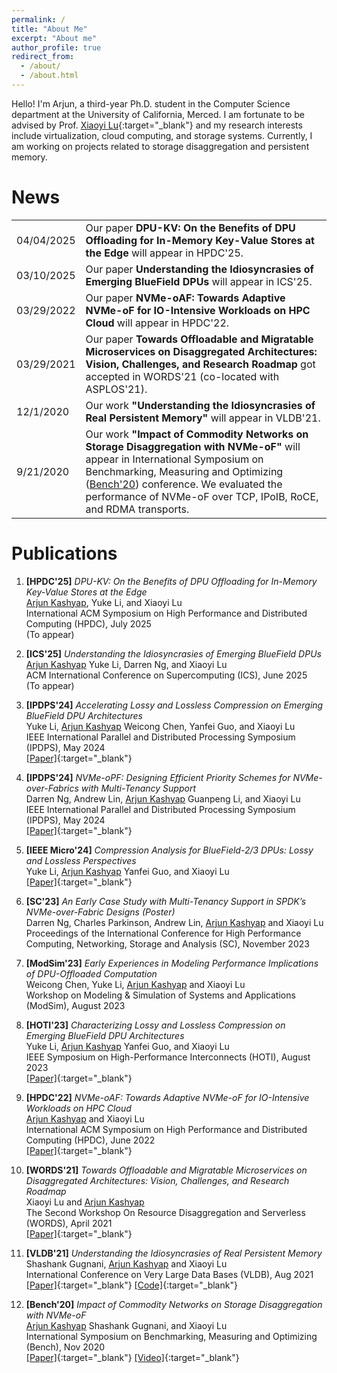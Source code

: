 ```yaml
---
permalink: /
title: "About Me"
excerpt: "About me"
author_profile: true
redirect_from: 
  - /about/
  - /about.html
---
```


<link rel="stylesheet" type="text/css" media="all" href="assets/css/about_page.css" />

Hello! I'm Arjun, a third-year Ph.D. student in the Computer Science department at the University of California, Merced. I am fortunate to be advised by Prof. [Xiaoyi Lu](https://sites.ucmerced.edu/luxi){:target="_blank"} and my research interests include virtualization, cloud computing, and storage systems. Currently, I am working on projects related to storage disaggregation and persistent memory.

# News

<table>
  <tr>
    <td>04/04/2025</td>
    <td>Our paper <b>DPU-KV: On the Benefits of DPU Offloading for In-Memory Key-Value Stores at the Edge</b> will appear in HPDC'25.</td>
  </tr>
  <tr>
    <td>03/10/2025</td>
    <td>Our paper <b>Understanding the Idiosyncrasies of Emerging BlueField DPUs</b> will appear in ICS'25.</td>
  </tr>
    <tr>
    <td>03/29/2022</td>
    <td>Our paper <b>NVMe-oAF: Towards Adaptive NVMe-oF for IO-Intensive Workloads on HPC Cloud</b> will appear in HPDC'22.</td>
  </tr>
  <tr>
    <td>03/29/2021</td>
    <td>Our paper <b>Towards Offloadable and Migratable Microservices on Disaggregated Architectures: Vision, Challenges, and Research Roadmap</b> got accepted in WORDS'21 (co-located with ASPLOS'21).</td>
  </tr>
  <tr>
    <td>12/1/2020</td>
    <td>Our work <b>"Understanding the Idiosyncrasies of Real Persistent Memory"</b> will appear in VLDB'21.</td>
  </tr>
  <tr>
    <td>9/21/2020</td>
    <td>Our work <b>"Impact of Commodity Networks on Storage Disaggregation with NVMe-oF"</b> will appear in International Symposium on Benchmarking, Measuring and Optimizing (<a href="https://www.benchcouncil.org/bench20/index.html" target="_blank">Bench'20</a>) conference. We evaluated the performance of NVMe-oF over TCP, IPoIB, RoCE, and RDMA transports.</td>
  </tr>
</table>

# Publications
1. **[HPDC'25]** *DPU-KV: On the Benefits of DPU Offloading for In-Memory Key-Value Stores at the Edge*  
   <ins>Arjun Kashyap</ins>, Yuke Li, and Xiaoyi Lu  
   International ACM Symposium on High Performance and Distributed Computing (HPDC), July 2025  
   (To appear)
2. **[ICS'25]** *Understanding the Idiosyncrasies of Emerging BlueField DPUs*  
   <ins>Arjun Kashyap</ins> Yuke Li, Darren Ng, and Xiaoyi Lu  
   ACM International Conference on Supercomputing (ICS), June 2025  
   (To appear)
3. **[IPDPS'24]** *Accelerating Lossy and Lossless Compression on Emerging BlueField DPU Architectures*  
   Yuke Li, <ins>Arjun Kashyap</ins> Weicong Chen, Yanfei Guo, and Xiaoyi Lu  
   IEEE International Parallel and Distributed Processing Symposium (IPDPS), May 2024  
   [[Paper]](https://ieeexplore.ieee.org/document/10579226){:target="_blank"}
4. **[IPDPS'24]** *NVMe-oPF: Designing Efficient Priority Schemes for NVMe-over-Fabrics with Multi-Tenancy Support*  
   Darren Ng, Andrew Lin, <ins>Arjun Kashyap</ins> Guanpeng Li, and Xiaoyi Lu  
   IEEE International Parallel and Distributed Processing Symposium (IPDPS), May 2024  
   [[Paper]](https://ieeexplore.ieee.org/document/10579141){:target="_blank"}
5. **[IEEE Micro'24]** *Compression Analysis for BlueField-2/3 DPUs: Lossy and Lossless Perspectives*  
   Yuke Li, <ins>Arjun Kashyap</ins> Yanfei Guo, and Xiaoyi Lu  
   [[Paper]](https://ieeexplore.ieee.org/document/10364358){:target="_blank"}
6. **[SC'23]** *An Early Case Study with Multi-Tenancy Support in SPDK’s NVMe-over-Fabric Designs (Poster)*  
   Darren Ng, Charles Parkinson, Andrew Lin, <ins>Arjun Kashyap</ins> and Xiaoyi Lu    
   Proceedings of the International Conference for High Performance Computing, Networking, Storage and Analysis (SC), November 2023 
7. **[ModSim'23]** *Early Experiences in Modeling Performance Implications of DPU-Offloaded Computation*  
   Weicong Chen, Yuke Li, <ins>Arjun Kashyap</ins> and Xiaoyi Lu    
   Workshop on Modeling & Simulation of Systems and Applications (ModSim), August 2023  
8. **[HOTI'23]** *Characterizing Lossy and Lossless Compression on Emerging BlueField DPU Architectures*  
   Yuke Li, <ins>Arjun Kashyap</ins> Yanfei Guo, and Xiaoyi Lu  
   IEEE Symposium on High-Performance Interconnects (HOTI), August 2023  
   [[Paper]](https://ieeexplore.ieee.org/abstract/document/10287290){:target="_blank"}
9. **[HPDC'22]** *NVMe-oAF: Towards Adaptive NVMe-oF for IO-Intensive Workloads on HPC Cloud*  
   <ins>Arjun Kashyap</ins> and Xiaoyi Lu  
   International ACM Symposium on High Performance and Distributed Computing (HPDC), June 2022  
   [[Paper]](https://dl.acm.org/doi/pdf/10.1145/3502181.3531476){:target="_blank"}

10. **[WORDS'21]** *Towards Offloadable and Migratable Microservices on Disaggregated Architectures: Vision, Challenges, and Research Roadmap*  
   Xiaoyi Lu  and <ins>Arjun Kashyap</ins>  
    The Second Workshop On Resource Disaggregation and Serverless (WORDS), April 2021  
   [[Paper]](https://arxiv.org/pdf/2104.11272.pdf){:target="_blank"}

11. **[VLDB'21]** *Understanding the Idiosyncrasies of Real Persistent Memory*  
   Shashank Gugnani, <ins>Arjun Kashyap</ins> and Xiaoyi Lu  
    International Conference on Very Large Data Bases (VLDB), Aug 2021  
   [[Paper]](https://dl.acm.org/doi/pdf/10.14778/3436905.3436921){:target="_blank"}  [[Code]](https://github.com/padsys/PMIdioBench){:target="_blank"}
   
12. **[Bench'20]** *Impact of Commodity Networks on Storage Disaggregation with NVMe-oF*  
   <ins>Arjun Kashyap</ins> Shashank Gugnani, and Xiaoyi Lu  
    International Symposium on Benchmarking, Measuring and Optimizing (Bench), Nov 2020  
   [[Paper]](https://link.springer.com/chapter/10.1007/978-3-030-71058-3_3){:target="_blank"}  [[Video]](https://www.youtube.com/watch?v=4K17ED9OMmU&ab_channel=Bench%2720){:target="_blank"}

